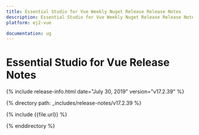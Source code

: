```yaml
---
title: Essential Studio for Vue Weekly Nuget Release Release Notes  
description: Essential Studio for Vue Weekly Nuget Release Release Notes  
platform: ej2-vue

documentation: ug
---
```


# Essential Studio for  Vue  Release Notes  

{% include release-info.html date="July 30, 2019"   version="v17.2.39"  %} 

{% directory path: _includes/release-notes/v17.2.39 %}

{% include {{file.url}} %}

{% enddirectory %}
